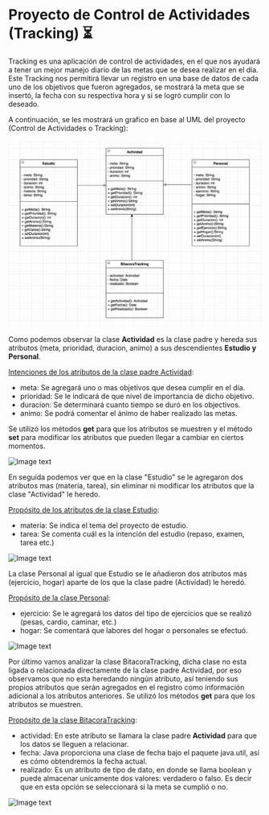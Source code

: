 # Proyecto de Control de Actividades (Tracking) :hourglass_flowing_sand:
Tracking es una aplicación de control de actividades, en el que nos ayudará a tener un mejor manejo diario de las metas que se desea realizar en el día.
Este Tracking nos permitirá llevar un registro en una base de datos de cada uno de los objetivos que fueron agregados, se mostrará la meta que se insertó, la fecha con su respectiva hora y si se logró cumplir con lo deseado.

A continuación, se les mostrará un grafico en base al UML del proyecto (Control de Actividades o Tracking):

![Image text](https://github.com/Laura27-89/Project/blob/main/src/com/ucreativa/imagenes/UML_Tracking.jpg)

Como podemos observar la clase **Actividad** es la clase padre y hereda sus atributos (meta, prioridad, duracion, animo) a sus descendientes **Estudio y Personal**.

<ins>Intenciones de los atributos de la clase padre Actividad</ins>:
* meta: Se agregará uno o mas objetivos  que desea cumplir en el día.
* prioridad: Se le indicará de que nivel de importancia de dicho objetivo.
* duracion: Se determinará cuanto tiempo se duró en los objectivos.
* animo: Se podrá comentar el ánimo de haber realizado las metas.

Se utilizó los métodos **get** para que los atributos se muestren y el método **set** para modificar los atributos que pueden llegar a cambiar en ciertos momentos.

![Image text](https://github.com/Laura27-89/Project/blob/main/Actividad.jpg)

En seguida podemos ver que en la clase "Estudio" se le agregaron dos atributos mas (materia, tarea), sin eliminar ni modificar los atributos que la clase "Actividad" le heredo.

<ins>Propósito de los atributos de la clase Estudio</ins>:
* materia: Se indica el tema del proyecto de estudio.
* tarea: Se comenta cuál es la intención del estudio (repaso, examen, tarea etc.)

![Image text](https://github.com/Laura27-89/Project/blob/main/Estudio.jpg)

La clase Personal al igual que Estudio se le añadieron dos atributos más (ejercicio, hogar) aparte de los que la clase padre (Actividad) le heredó.

<ins>Propósito de la clase Personal</ins>:
* ejercicio: Se le agregará los datos del tipo de ejercicios que se realizó (pesas, cardio, caminar, etc.)
* hogar: Se comentará que labores del hogar o personales se efectuó.

![Image text](https://github.com/Laura27-89/Project/blob/main/Personal.jpg)

Por último vamos analizar la clase BitacoraTracking, dicha clase no esta ligada o relacionada directamente de la clase padre Actividad, por eso observamos que no esta heredando ningún atributo, así teniendo sus propios atributos que serán agregados en el registro como información adicional a los atributos anteriores.
Se utilizó los métodos **get** para que los atributos se muestren.

<ins>Propósito de la clase BitacoraTracking</ins>:
* actividad: En este atributo se llamara la clase padre **Actividad** para que los datos se lleguen a relacionar.
* fecha: Java proporciona una clase de fecha bajo el paquete java.util, así es cómo obtendremos la fecha actual.
* realizado: Es un atributo de tipo de dato, en donde se llama boolean y puede almacenar unicamente dos valores: verdadero o falso. Es decir que en esta opción se seleccionará si la meta se cumplió o no.

![Image text](https://github.com/Laura27-89/Project/blob/main/BT.jpg)







